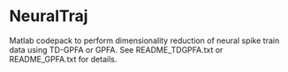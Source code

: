 # NeuralTraj
Matlab codepack to perform dimensionality reduction of neural spike train data using TD-GPFA or GPFA.
See README_TDGPFA.txt or README_GPFA.txt for details.
